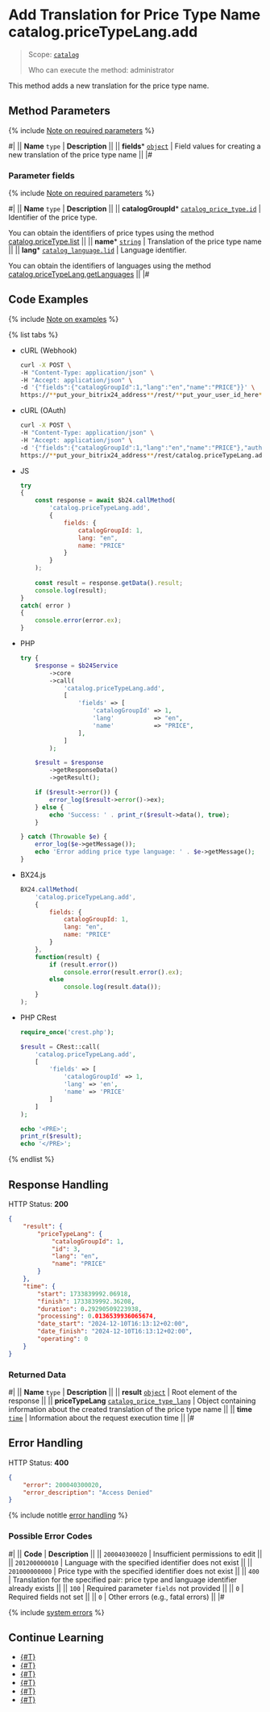# Add Translation for Price Type Name catalog.priceTypeLang.add

> Scope: [`catalog`](../../../scopes/permissions.md)
>
> Who can execute the method: administrator

This method adds a new translation for the price type name.

## Method Parameters

{% include [Note on required parameters](../../../../_includes/required.md) %}

#|
|| **Name**
`type` | **Description** ||
|| **fields***
[`object`](../../../data-types.md) | Field values for creating a new translation of the price type name ||
|#

### Parameter fields

{% include [Note on required parameters](../../../../_includes/required.md) %}

#|
|| **Name**
`type` | **Description** ||
|| **catalogGroupId***
[`catalog_price_type.id`](../../data-types.md#catalog_price_type) | Identifier of the price type.

You can obtain the identifiers of price types using the method [catalog.priceType.list](../catalog-price-type-list.md)
||
|| **name***
[`string`](../../../data-types.md) | Translation of the price type name ||
|| **lang***
[`catalog_language.lid`](../../data-types.md#catalog_language) | Language identifier.

You can obtain the identifiers of languages using the method [catalog.priceTypeLang.getLanguages](./catalog-price-type-lang-get-languages.md)
||
|#

## Code Examples

{% include [Note on examples](../../../../_includes/examples.md) %}

{% list tabs %}

- cURL (Webhook)

    ```bash
    curl -X POST \
    -H "Content-Type: application/json" \
    -H "Accept: application/json" \
    -d '{"fields":{"catalogGroupId":1,"lang":"en","name":"PRICE"}}' \
    https://**put_your_bitrix24_address**/rest/**put_your_user_id_here**/**put_your_webbhook_here**/catalog.priceTypeLang.add
    ```

- cURL (OAuth)

    ```bash
    curl -X POST \
    -H "Content-Type: application/json" \
    -H "Accept: application/json" \
    -d '{"fields":{"catalogGroupId":1,"lang":"en","name":"PRICE"},"auth":"**put_access_token_here**"}' \
    https://**put_your_bitrix24_address**/rest/catalog.priceTypeLang.add
    ```

- JS

    ```js
    try
    {
    	const response = await $b24.callMethod(
    		'catalog.priceTypeLang.add', 
    		{
    			fields: {
    				catalogGroupId: 1,
    				lang: "en",
    				name: "PRICE"
    			}
    		}
    	);
    	
    	const result = response.getData().result;
    	console.log(result);
    }
    catch( error )
    {
    	console.error(error.ex);
    }
    ```

- PHP

    ```php
    try {
        $response = $b24Service
            ->core
            ->call(
                'catalog.priceTypeLang.add',
                [
                    'fields' => [
                        'catalogGroupId' => 1,
                        'lang'           => "en",
                        'name'           => "PRICE",
                    ],
                ]
            );
    
        $result = $response
            ->getResponseData()
            ->getResult();
    
        if ($result->error()) {
            error_log($result->error()->ex);
        } else {
            echo 'Success: ' . print_r($result->data(), true);
        }
    
    } catch (Throwable $e) {
        error_log($e->getMessage());
        echo 'Error adding price type language: ' . $e->getMessage();
    }
    ```

- BX24.js

    ```js
    BX24.callMethod(
        'catalog.priceTypeLang.add', 
        {
            fields: {
                catalogGroupId: 1,
                lang: "en",
                name: "PRICE"
            }
        },
        function(result) {
            if (result.error())
                console.error(result.error().ex);
            else
                console.log(result.data());
        }
    );
    ```

- PHP CRest

    ```php
    require_once('crest.php');

    $result = CRest::call(
        'catalog.priceTypeLang.add',
        [
            'fields' => [
                'catalogGroupId' => 1,
                'lang' => 'en',
                'name' => 'PRICE'
            ]
        ]
    );

    echo '<PRE>';
    print_r($result);
    echo '</PRE>';
    ```

{% endlist %}

## Response Handling

HTTP Status: **200**

```json
{
    "result": {
        "priceTypeLang": {
            "catalogGroupId": 1,
            "id": 3,
            "lang": "en",
            "name": "PRICE"
        }
    },
    "time": {
        "start": 1733839992.06918,
        "finish": 1733839992.36208,
        "duration": 0.29290509223938,
        "processing": 0.0136539936065674,
        "date_start": "2024-12-10T16:13:12+02:00",
        "date_finish": "2024-12-10T16:13:12+02:00",
        "operating": 0
    }
}
```

### Returned Data

#|
|| **Name**
`type` | **Description** ||
|| **result**
[`object`](../../../data-types.md) | Root element of the response ||
|| **priceTypeLang**
[`catalog_price_type_lang`](../../data-types.md#catalog_price_type_lang) | Object containing information about the created translation of the price type name ||
|| **time**
[`time`](../../../data-types.md) | Information about the request execution time ||
|#

## Error Handling

HTTP Status: **400**

```json
{
    "error": 200040300020,
    "error_description": "Access Denied"
}
```

{% include notitle [error handling](../../../../_includes/error-info.md) %}

### Possible Error Codes

#|
|| **Code** | **Description** ||
|| `200040300020` | Insufficient permissions to edit
|| 
|| `201200000010` | Language with the specified identifier does not exist
|| 
|| `201000000000` | Price type with the specified identifier does not exist
|| 
|| `400` | Translation for the specified pair: price type and language identifier already exists
|| 
|| `100` | Required parameter `fields` not provided
||
|| `0` | Required fields not set
|| 
|| `0` | Other errors (e.g., fatal errors)
|| 
|#

{% include [system errors](../../../../_includes/system-errors.md) %}

## Continue Learning

- [{#T}](./catalog-price-type-lang-update.md)
- [{#T}](./catalog-price-type-lang-get.md)
- [{#T}](./catalog-price-type-lang-list.md)
- [{#T}](./catalog-price-type-lang-delete.md)
- [{#T}](./catalog-price-type-lang-get-languages.md)
- [{#T}](./catalog-price-type-lang-get-fields.md)